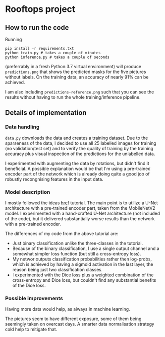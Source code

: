 # Rooftops project

## How to run the code

Running

```
pip install -r requirements.txt
python train.py # takes a couple of minutes
python inference.py # takes a couple of seconds
```

(preferrably in a fresh Python 3.7 virtual environment) will produce
`predictions.png` that shows the predicted masks for the five pictures
without labels. On the training data, an accuracy of nearly 91% can be
achieved.

I am also including `predictions-reference.png` such that you can see
the results without having to run the whole training/inference
pipeline.

## Details of implementation

### Data handling

`data.py` downloads the data and creates a training dataset. Due to
the sparseness of the data, I decided to use all 25 labelled images
for training (no validation/test set) and to verify the quality of
training by the training accuracy plus visual inspection of the
predictions for the unlabelled data.

I experimented with augmenting the data by rotations, but didn't find
it beneficial. A possible explanation would be that I'm using a
pre-trained encoder part of the network which is already doing quite a
good job of robustly recongnising features in the input data.

### Model description

I mostly followed the ideas
[href](https://www.tensorflow.org/tutorials/images/segmentation)
tutorial. The main point is to utilize a U-Net architecture with a
pre-trained encoder part, taken from the MobileNetV2 model. I
experimented with a hand-crafted U-Net architecture (not included of
the code), but it delivered substantially worse results than the
network with a pre-trained encoder.

The differences of my code from the above tutorial are:

- Just binary classification unlike the three-classes in the tutorial.
- Because of the binary classification, I use a single output channel
  and a somewhat simpler loss function (but still a cross-entropy
  loss).
- My networ outputs classification probabilities rather then
  log-probs, which is achieved by having a sigmoid activation in the
  last layer, the reason being just two classification classes.
- I experimented with the Dice loss plus a weighted combination of the
  cross-entropy and Dice loss, but couldn't find any substantial
  benefits of the Dice loss.

### Possible improvements

Having more data would help, as always in machine learning.

The pictures seem to have different exposure, some of them being
seemingly taken on overcast days. A smarter data normalisation strategy
cold help to mitigate that.
